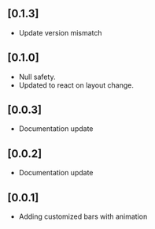 ## [0.1.3]

- Update version mismatch

## [0.1.0]

- Null safety.
- Updated to react on layout change.

## [0.0.3]

- Documentation update

## [0.0.2]

- Documentation update

## [0.0.1]

- Adding customized bars with animation
